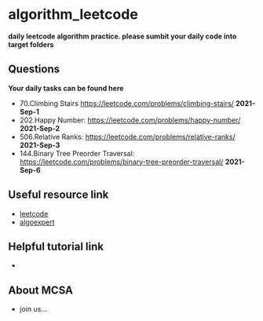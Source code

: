 # algorithm_leetcode
**daily leetcode algorithm practice. please sumbit your daily code into target folders**

## Questions
**Your daily tasks can be found here**

 - 70.Climbing Stairs  https://leetcode.com/problems/climbing-stairs/ **2021-Sep-1**
 - 202.Happy Number:  https://leetcode.com/problems/happy-number/ **2021-Sep-2**
 - 506.Relative Ranks:  https://leetcode.com/problems/relative-ranks/ **2021-Sep-3**
 - 144.Binary Tree Preorder Traversal: https://leetcode.com/problems/binary-tree-preorder-traversal/ **2021-Sep-6**

## Useful resource link 
 - [leetcode](https://leetcode.com/problemset/all/?page=1)
 - [algoexpert](https://www.algoexpert.io/questions)

## Helpful tutorial link 
 - 


## About MCSA 
 - join us...



